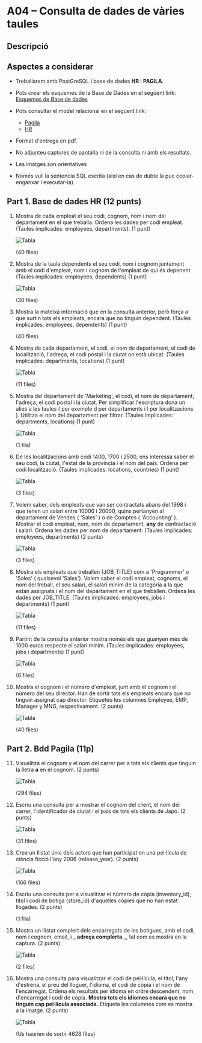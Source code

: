 
# A04 – Consulta de dades de vàries taules

## Descripció

## Aspectes a considerar

- Treballarem amb PostGreSQL i base de dades **HR** i **PAGILA**. 
- Pots crear els esquemes de la Base de Dades en el següent link: [Esquemes de Base de dades](https://github.com/sapa-basededades/M02-M10-Bases-de-Dades/tree/main/1%20-%20Llenguatge%20SQL%20DML%20i%20DDL/1%20-%20DATABASES/ESQUEMES/1%20-%20POSTGRES)
- Pots consultar el model relacional en el següent link:
  - [Pagila](https://github.com/sapa-basededades/M02-M10-Bases-de-Dades/blob/main/1%20-%20Llenguatge%20SQL%20DML%20i%20DDL/1%20-%20DATABASES/ESQUEMES/1%20-%20POSTGRES/08%20-%20Pagila/pagila-erm.png)
  - [HR]()

- Format d'entrega en pdf.
- No adjunteu captures de pantalla ni de la consulta ni amb els resultats.
- Les imatges son orientatives
- Només vull la sentencia SQL escrita (així en cas de dubte la puc copiar-enganxar i executar-la)


## Part 1. Base de dades HR (12 punts)

1. Mostra de cada empleat el seu codi, cognom, nom i nom del departament en el que treballa. Ordena les dades per codi empleat. (Taules implicades: employees, departments). (1 punt)

    ![Tabla](assets/m02_A04_im1.png)

    (40 files)

2. Mostra de la taula dependents el seu codi, nom i cognom juntament amb el codi d'empleat, nom i cognom de l'empleat de qui és depenent (Taules implicades: employees, dependents) (1 punt)

    ![Tabla](assets/m02_A04_im2.png)

    (30 files)

3. Mostra la mateixa informació que en la consulta anterior, però força a que surtin tots els empleats, encara que no tinguin dependent. (Taules implicades: employees, dependents) (1 punt)

    (40 files)

4. Mostra de cada departament, el codi, el nom de departament, el codi de localització, l'adreça, el codi postal i la ciutat on està ubicat. (Taules implicades: departments, locations) (1 punt)

    ![Tabla](assets/m02_A04_im4.png)

    (11 files)

5. Mostra del departament de 'Marketing', el codi, el nom de departament, l'adreça, el codi postal i la ciutat. Per simplificar l'escriptura dona un alies a les taules ( per exemple d per departaments i l per localitzacions ). Utilitza el nom del departament per filtrar. (Taules implicades: departments, locations) (1 punt)

    ![Tabla](assets/m02_A04_im5.png)

    (1 fila)

6. De les localitzacions amb codi 1400, 1700 i 2500, ens interessa saber el seu codi, la ciutat, l'estat de la província i el nom del país. Ordena per codi localització. (Taules implicades: locations, countries) (1 punt)

    ![Tabla](assets/m02_A04_im6.png)

    (3 files)

7. Volem saber, dels empleats que van ser contractats abans del 1998 i que tenen un salari entre 10000 i 20000, quins pertanyen al departament de Vendes ( 'Sales' ) o de Comptes ( 'Accounting' ). Mostrar el codi empleat, nom, nom de departament, **any** de contractació i salari. Ordena les dades per nom de departament. (Taules implicades: employees, departments) (2 punts)

    ![Tabla](assets/m02_A04_im7.png)

    (3 files)

8. Mostra els empleats que treballen (JOB\_TITLE) com a 'Programmer' o 'Sales' ( qualsevol 'Sales'). Volem saber el codi empleat, cognoms, el nom del treball, el seu salari, el salari mínim de la categoria a la que estan assignats i el nom del departament en el que treballen. Ordena les dades per JOB\_TITLE. (Taules implicades: employees, jobs i departments) (1 punt)

    ![Tabla](assets/m02_A04_im8.png)

    (11 files)

9. Partint de la consulta anterior mostra només els que guanyen més de 1000 euros respecte el salari mínim. (Taules implicades: employees, jobs i departments) (1 punt)

    ![Tabla](assets/m02_A04_im9.png)

    (6 files)

10. Mostra el cognom i el número d'empleat, junt amb el cognom i el número del seu director. Han de sortir tots els empleats encara que no tinguin assignat cap director. Etiqueteu les columnes Employee, EMP, Manager y MNG, respectivament. (2 punts)

    ![Tabla](assets/m02_A04_im10.png)

    (40 files)

## Part 2. Bdd Pagila (11p)

11. Visualitza el cognom y el nom del carrer per a tots els clients que tinguin la lletra **a** en el cognom. (2 punts)

    ![Tabla](assets/m02_A04_im11.png)

    (294 files)

12. Escriu una consulta per a mostrar el cognom del client, el nom del carrer, l'identificador de ciutat i el país de tots els clients de Japó. (2 punts)

    ![Tabla](assets/m02_A04_im12.png)

    (31 files)

13. Crea un llistat únic dels actors que han participat en una pel·lícula de ciència ficció l'any 2006 (release\_year). (2 punts)

    ![Tabla](assets/m02_A04_im13.png)

    (166 files)

14. Escriu una consulta per a visualitzar el número de còpia (inventory\_id), títol i codi de botiga (store\_id) d'aquelles còpies que no han estat llogades. (2 punts)

    (1 fila)

15. Mostra un llistat complert dels encarregats de les botigues, amb el codi, nom i cognom, email, i _ **adreça complerta** _, tal com es mostra en la captura. (2 punts)

    ![Tabla](assets/m02_A04_im15.png)

    (2 files)

16. Mostra una consulta para visualitzar el codi de pel·lícula, el títol, l'any d'estrena, el preu del lloguer, l'idioma, el codi de còpia i el nom de l'encarregat. Ordena els resultats per idioma en ordre descendent, nom d'encarregat i codi de còpia. **Mostra tots els idiomes encara que no tinguin cap pel·lícula associada.** Etiqueta les columnes com es mostra a la imatge. (2 punts)

    ![Tabla](assets/m02_A04_im16.png)

    (Us haurien de sortir 4628 files)
